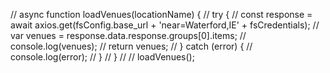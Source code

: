 // async function loadVenues(locationName) {
//   try {
//     const response = await axios.get(fsConfig.base_url + 'near=Waterford,IE' + fsCredentials);
//     var venues = response.data.response.groups[0].items;
//     console.log(venues);
//     return venues;
//   } catch (error) {
//     console.log(error);
//   }
// }
//
// loadVenues();